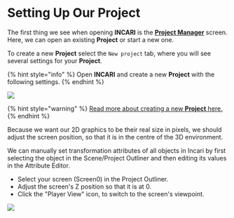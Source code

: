 # Setting Up Our Project

The first thing we see when opening **INCARI** is the [**Project Manager**](../../getting-started/creating-a-project.md) screen. Here, we can open an existing **Project** or start a new one.

To create a new **Project** select the `New project` tab, where you will see several settings for your **Project**.

{% hint style="info" %}
Open **INCARI** and create a new **Project** with the following settings.
{% endhint %}

![](../../.gitbook/assets/new-project.png)

{% hint style="warning" %}
[Read more about creating a new **Project** here.](../../getting-started/creating-a-project.md)
{% endhint %}

Because we want our 2D graphics to be their real size in pixels, we should adjust the screen position, so that it is in the centre of the 3D environment.

We can manually set transformation attributes of all objects in Incari by first selecting the object in the Scene/Project Outliner and then editing its values in the Attribute Editor.

* Select your screen \(Screen0\) in the Project Outliner.
* Adjust the screen's Z position so that it is at 0.
* Click the "Player View" icon, to switch to the screen's viewpoint.

![](../../.gitbook/assets/3_setscenepos-and-changeview.gif)

